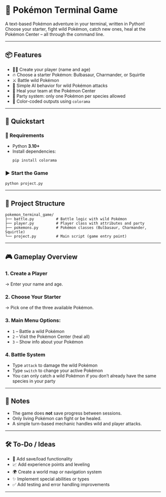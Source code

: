 # 🐍 Pokémon Terminal Game

A text-based Pokémon adventure in your terminal, written in Python! Choose your starter, fight wild Pokémon, catch new ones, heal at the Pokémon Center – all through the command line.

---

## 📦 Features

- 🧑‍🎮 Create your player (name and age)
- 🔥 Choose a starter Pokémon: Bulbasaur, Charmander, or Squirtle
- ⚔️ Battle wild Pokémon
- 🤖 Simple AI behavior for wild Pokémon attacks
- 🏥 Heal your team at the Pokémon Center
- 🎒 Party system: only one Pokémon per species allowed
- 🌈 Color-coded outputs using `colorama`

---

## 🚀 Quickstart

### 🔧 Requirements

- Python **3.10+**
- Install dependencies:
  ```bash
  pip install colorama
  ```

### ▶️ Start the Game

```bash
python project.py
```

---

## 📁 Project Structure

```
pokemon_terminal_game/
├── battle.py          # Battle logic with wild Pokémon
├── player.py          # Player class with attributes and party
├── pokemons.py        # Pokémon classes (Bulbasaur, Charmander, Squirtle)
└── project.py         # Main script (game entry point)
```

---

## 🎮 Gameplay Overview

### 1. Create a Player  
→ Enter your name and age.

### 2. Choose Your Starter  
→ Pick one of the three available Pokémon.

### 3. Main Menu Options:
- `1` – Battle a wild Pokémon  
- `2` – Visit the Pokémon Center (heal all)  
- `3` – Show info about your Pokémon

### 4. Battle System
- Type `attack` to damage the wild Pokémon  
- Type `switch` to change your active Pokémon  
- You can only catch a wild Pokémon if you don’t already have the same species in your party

---

## 📌 Notes

- The game does **not** save progress between sessions.
- Only living Pokémon can fight or be healed.
- A simple turn-based mechanic handles wild and player attacks.

---

## 🛠️ To-Do / Ideas

- 💾 Add save/load functionality
- 📈 Add experience points and leveling
- 🌍 Create a world map or navigation system
- ✨ Implement special abilities or types
- ✅ Add testing and error handling improvements

---

